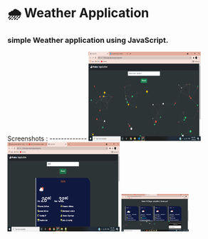 # 🌧 Weather Application 
<h3>simple Weather application using JavaScript.</h3>
Screenshots :
-------------
<img src="images/pic1.png" width="50%" height="200px"/><img src="images/pic2.png" width="50%" height="200px" />
<img src="images/pic3.png" width="30%" />

